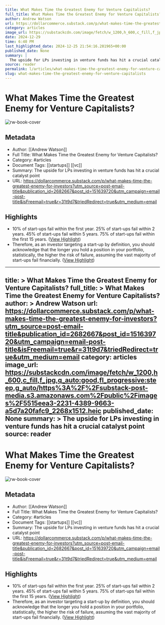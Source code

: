 ```yaml
---
title: What Makes Time the Greatest Enemy for Venture Capitalists?
full_title: What Makes Time the Greatest Enemy for Venture Capitalists?
author: Andrew Watson
url: https://dollarcommerce.substack.com/p/what-makes-time-the-greatest-enemy-for-investors?utm_source=post-email-title&publication_id=2682667&post_id=151639720&utm_campaign=email-post-title&isFreemail=true&r=31t9d7&triedRedirect=true&utm_medium=email
category: articles
image_url: https://substackcdn.com/image/fetch/w_1200,h_600,c_fill,f_jpg,q_auto:good,fl_progressive:steep,g_auto/https%3A%2F%2Fsubstack-post-media.s3.amazonaws.com%2Fpublic%2Fimages%2F5515eea3-2231-4389-9663-a5d7a20fafc9_2268x1512.heic
date: 2024-12-29
time: 6:40 PM
last_highlighted_date: 2024-12-25 21:54:16.281965+00:00
published_date: None
summary: |
  The upside for LPs investing in venture funds has hit a crucial catalyst point
source: reader
permalink: l/articles/what-makes-time-the-greatest-enemy-for-venture-capitalists
slug: what-makes-time-the-greatest-enemy-for-venture-capitalists
---
```

# What Makes Time the Greatest Enemy for Venture Capitalists?

![rw-book-cover](https://substackcdn.com/image/fetch/w_1200,h_600,c_fill,f_jpg,q_auto:good,fl_progressive:steep,g_auto/https%3A%2F%2Fsubstack-post-media.s3.amazonaws.com%2Fpublic%2Fimages%2F5515eea3-2231-4389-9663-a5d7a20fafc9_2268x1512.heic)

## Metadata
- Author: [[Andrew Watson]]
- Full Title: What Makes Time the Greatest Enemy for Venture Capitalists?
- Category: #articles
- Document Tags: [[startups]] [[vc]] 
- Summary: The upside for LPs investing in venture funds has hit a crucial catalyst point
- URL: https://dollarcommerce.substack.com/p/what-makes-time-the-greatest-enemy-for-investors?utm_source=post-email-title&publication_id=2682667&post_id=151639720&utm_campaign=email-post-title&isFreemail=true&r=31t9d7&triedRedirect=true&utm_medium=email

## Highlights
- 10% of start-ups fail within the first year.
  25% of start-ups fail within 2 years.
  45% of start-ups fail within 5 years.
  75% of start-ups fail within the first 15 years. ([View Highlight](https://read.readwise.io/read/01jfzx0dqdqgfnwrfgdgnknwky))
- Therefore, as an investor targeting a start-up by definition, you should acknowledge that the longer you hold a position in your portfolio, statistically, the higher the risk of failure, assuming the vast majority of start-ups fail financially. ([View Highlight](https://read.readwise.io/read/01jfzx09xbeyxcm0h386vprvag))


---
title: >
  What Makes Time the Greatest Enemy for Venture Capitalists?
full_title: >
  What Makes Time the Greatest Enemy for Venture Capitalists?
author: >
  Andrew Watson
url: https://dollarcommerce.substack.com/p/what-makes-time-the-greatest-enemy-for-investors?utm_source=post-email-title&publication_id=2682667&post_id=151639720&utm_campaign=email-post-title&isFreemail=true&r=31t9d7&triedRedirect=true&utm_medium=email
category: articles
image_url: https://substackcdn.com/image/fetch/w_1200,h_600,c_fill,f_jpg,q_auto:good,fl_progressive:steep,g_auto/https%3A%2F%2Fsubstack-post-media.s3.amazonaws.com%2Fpublic%2Fimages%2F5515eea3-2231-4389-9663-a5d7a20fafc9_2268x1512.heic
published_date: None
summary: >
  The upside for LPs investing in venture funds has hit a crucial catalyst point
source: reader
---
# What Makes Time the Greatest Enemy for Venture Capitalists?

![rw-book-cover](https://substackcdn.com/image/fetch/w_1200,h_600,c_fill,f_jpg,q_auto:good,fl_progressive:steep,g_auto/https%3A%2F%2Fsubstack-post-media.s3.amazonaws.com%2Fpublic%2Fimages%2F5515eea3-2231-4389-9663-a5d7a20fafc9_2268x1512.heic)

## Metadata
- Author: [[Andrew Watson]]
- Full Title: What Makes Time the Greatest Enemy for Venture Capitalists?
- Category: #articles
- Document Tags: [[startups]] [[vc]] 
- Summary: The upside for LPs investing in venture funds has hit a crucial catalyst point
- URL: https://dollarcommerce.substack.com/p/what-makes-time-the-greatest-enemy-for-investors?utm_source=post-email-title&publication_id=2682667&post_id=151639720&utm_campaign=email-post-title&isFreemail=true&r=31t9d7&triedRedirect=true&utm_medium=email

## Highlights
- 10% of start-ups fail within the first year.
  25% of start-ups fail within 2 years.
  45% of start-ups fail within 5 years.
  75% of start-ups fail within the first 15 years. ([View Highlight](https://read.readwise.io/read/01jfzx0dqdqgfnwrfgdgnknwky))
- Therefore, as an investor targeting a start-up by definition, you should acknowledge that the longer you hold a position in your portfolio, statistically, the higher the risk of failure, assuming the vast majority of start-ups fail financially. ([View Highlight](https://read.readwise.io/read/01jfzx09xbeyxcm0h386vprvag))


